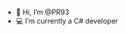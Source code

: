 - 👋 Hi, I’m @PR93
- :computer: I’m currently a C# developer 
  
  
    
  
      
    
          
   
   
        
        
   
    
  
